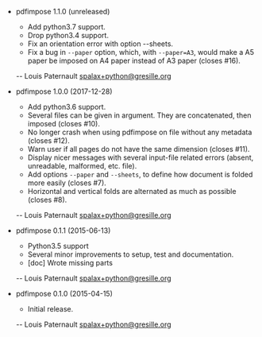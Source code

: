 * pdfimpose 1.1.0 (unreleased)

    * Add python3.7 support.
    * Drop python3.4 support.
    * Fix an orientation error with option --sheets.
    * Fix a bug in `--paper` option, which, with ``--paper=A3``, would make a A5 paper be imposed on A4 paper instead of A3 paper (closes #16).

    -- Louis Paternault <spalax+python@gresille.org>

* pdfimpose 1.0.0 (2017-12-28)

    * Add python3.6 support.
    * Several files can be given in argument. They are concatenated, then imposed (closes #10).
    * No longer crash when using pdfimpose on file without any metadata (closes #12).
    * Warn user if all pages do not have the same dimension (closes #11).
    * Display nicer messages with several input-file related errors (absent, unreadable, malformed, etc. file).
    * Add options `--paper` and `--sheets`, to define how document is folded more easily (closes #7).
    * Horizontal and vertical folds are alternated as much as possible (closes #8).

    -- Louis Paternault <spalax+python@gresille.org>

* pdfimpose 0.1.1 (2015-06-13)

    * Python3.5 support
    * Several minor improvements to setup, test and documentation.
    * [doc] Wrote missing parts

    -- Louis Paternault <spalax+python@gresille.org>

* pdfimpose 0.1.0 (2015-04-15)

    * Initial release.

    -- Louis Paternault <spalax+python@gresille.org>
